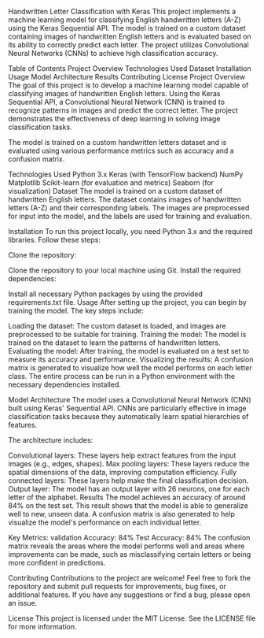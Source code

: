 Handwritten Letter Classification with Keras
This project implements a machine learning model for classifying English handwritten letters (A-Z) using the Keras Sequential API. The model is trained on a custom dataset containing images of handwritten English letters and is evaluated based on its ability to correctly predict each letter. The project utilizes Convolutional Neural Networks (CNNs) to achieve high classification accuracy.

Table of Contents
Project Overview
Technologies Used
Dataset
Installation
Usage
Model Architecture
Results
Contributing
License
Project Overview
The goal of this project is to develop a machine learning model capable of classifying images of handwritten English letters. Using the Keras Sequential API, a Convolutional Neural Network (CNN) is trained to recognize patterns in images and predict the correct letter. The project demonstrates the effectiveness of deep learning in solving image classification tasks.

The model is trained on a custom handwritten letters dataset and is evaluated using various performance metrics such as accuracy and a confusion matrix.

Technologies Used
Python 3.x
Keras (with TensorFlow backend)
NumPy
Matplotlib
Scikit-learn (for evaluation and metrics)
Seaborn (for visualization)
Dataset
The model is trained on a custom dataset of handwritten English letters. The dataset contains images of handwritten letters (A-Z) and their corresponding labels. The images are preprocessed for input into the model, and the labels are used for training and evaluation.

Installation
To run this project locally, you need Python 3.x and the required libraries. Follow these steps:

Clone the repository:

Clone the repository to your local machine using Git.
Install the required dependencies:

Install all necessary Python packages by using the provided requirements.txt file.
Usage
After setting up the project, you can begin by training the model. The key steps include:

Loading the dataset: The custom dataset is loaded, and images are preprocessed to be suitable for training.
Training the model: The model is trained on the dataset to learn the patterns of handwritten letters.
Evaluating the model: After training, the model is evaluated on a test set to measure its accuracy and performance.
Visualizing the results: A confusion matrix is generated to visualize how well the model performs on each letter class.
The entire process can be run in a Python environment with the necessary dependencies installed.

Model Architecture
The model uses a Convolutional Neural Network (CNN) built using Keras' Sequential API. CNNs are particularly effective in image classification tasks because they automatically learn spatial hierarchies of features.

The architecture includes:

Convolutional layers: These layers help extract features from the input images (e.g., edges, shapes).
Max pooling layers: These layers reduce the spatial dimensions of the data, improving computation efficiency.
Fully connected layers: These layers help make the final classification decision.
Output layer: The model has an output layer with 26 neurons, one for each letter of the alphabet.
Results
The model achieves an accuracy of around 84% on the test set. This result shows that the model is able to generalize well to new, unseen data. A confusion matrix is also generated to help visualize the model's performance on each individual letter.

Key Metrics:
validation Accuracy: 84%
Test Accuracy: 84%
The confusion matrix reveals the areas where the model performs well and areas where improvements can be made, such as misclassifying certain letters or being more confident in predictions.

Contributing
Contributions to the project are welcome! Feel free to fork the repository and submit pull requests for improvements, bug fixes, or additional features. If you have any suggestions or find a bug, please open an issue.

License
This project is licensed under the MIT License. See the LICENSE file for more information.
